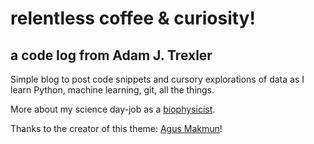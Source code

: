 # relentless coffee & curiosity!

## a code log from Adam J. Trexler

Simple blog to post code snippets and cursory explorations of data as I learn Python, machine learning, git, all the things.  

More about my science day-job as a [biophysicist](www.adamtrexler.com).

Thanks to the creator of this theme: [Agus Makmun](https://github.com/agusmakmun)!



